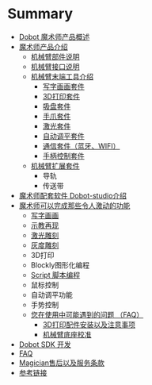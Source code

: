 # Summary

* [Dobot 魔术师产品概述](README.md)
* [魔术师产品介绍](chapter1.md)
  * [机械臂部件说明](chapter1/ji-xie-bi-bu-jian-shuo-ming.md)
  * [机械臂接口说明](chapter1/ji-xie-bi-jie-kou-shuo-ming.md)
  * [机械臂末端工具介绍](chapter1/ji-xie-bi-mo-duan-gong-ju-jie-shao.md)
    * [写字画画套件](chapter1/ji-xie-bi-mo-duan-gong-ju-jie-shao/xie-zi-hua-hua-tao-jian.md)
    * [3D打印套件](chapter1/ji-xie-bi-mo-duan-gong-ju-jie-shao/3dda-yin-tao-jian.md)
    * [吸盘套件](chapter1/ji-xie-bi-mo-duan-gong-ju-jie-shao/xi-pan-tao-jian.md)
    * [手爪套件](chapter1/ji-xie-bi-mo-duan-gong-ju-jie-shao/shou-zhua-tao-jian.md)
    * [激光套件](chapter1/ji-xie-bi-mo-duan-gong-ju-jie-shao/ji-guang-tao-jian.md)
    * [自动调平套件](chapter1/ji-xie-bi-mo-duan-gong-ju-jie-shao/zi-dong-diao-ping-tao-jian.md)
    * [通信套件（蓝牙、WIFI）](chapter1/ji-xie-bi-mo-duan-gong-ju-jie-shao/tong-xin-tao-jian-ff08-lan-ya-3001-wifi.md)
    * [手柄控制套件](chapter1/ji-xie-bi-mo-duan-gong-ju-jie-shao/shou-bing-kong-zhi-tao-jian.md)
  * [机械臂扩展套件](chapter1/ji-xie-bi-kuo-zhan-tao-jian.md)
    * 导轨
    * 传送带
* [魔术师配套软件 Dobot-studio介绍](mo-zhu-shi-pei-tao-ruan-jian-dobot-studio-jie-shao.md)
* [魔术师可以完成那些令人激动的功能](mo-zhu-shi-ke-yi-wan-cheng-na-xie-ling-ren-ji-dong-de-gong-neng.md)
  * [写字画画](mo-zhu-shi-ke-yi-wan-cheng-na-xie-ling-ren-ji-dong-de-gong-neng/xie-zi-hua-hua.md)
  * [示教再现](mo-zhu-shi-ke-yi-wan-cheng-na-xie-ling-ren-ji-dong-de-gong-neng/shi-jiao-zai-xian.md)
  * [激光雕刻](mo-zhu-shi-ke-yi-wan-cheng-na-xie-ling-ren-ji-dong-de-gong-neng/ji-guang-diao-ke.md)
  * [灰度雕刻](mo-zhu-shi-ke-yi-wan-cheng-na-xie-ling-ren-ji-dong-de-gong-neng/hui-du-diao-ke.md)
  * 3D打印
  * Blockly图形化编程
  * [Script 脚本编程](mo-zhu-shi-ke-yi-wan-cheng-na-xie-ling-ren-ji-dong-de-gong-neng/script-jiao-ben-bian-cheng.md)
  * 鼠标控制
  * 自动调平功能
  * 手势控制
  * [您在使用中可能遇到的问题 （FAQ）](nin-zai-shi-yong-zhong-ke-neng-yu-dao-de-wen-ti.md)
    * [3D打印配件安装以及注意事项](nin-zai-shi-yong-zhong-ke-neng-yu-dao-de-wen-ti/3dda-yin-pei-jian-an-zhuang-yi-ji-zhu-yi-shi-xiang.md)
    * [机械臂底座校准](nin-zai-shi-yong-zhong-ke-neng-yu-dao-de-wen-ti/ji-xie-bi-di-zuo-xiao-zhun.md)
* [Dobot SDK 开发](dobot-sdk-kai-fa.md)
* [FAQ](faq.md)
* [Magician售后以及服务条款](magicianshou-hou-yi-ji-fu-wu-tiao-kuan.md)
* [参考链接](can-kao-lian-jie.md)

